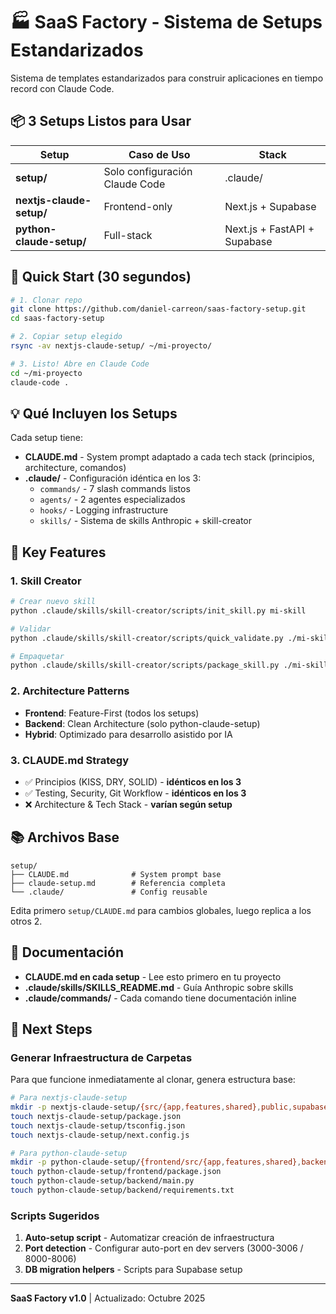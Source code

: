 # 🏭 SaaS Factory - Sistema de Setups Estandarizados

Sistema de templates estandarizados para construir aplicaciones en tiempo record con Claude Code.

## 📦 3 Setups Listos para Usar

| Setup | Caso de Uso | Stack |
|-------|-----------|-------|
| **setup/** | Solo configuración Claude Code | .claude/ |
| **nextjs-claude-setup/** | Frontend-only | Next.js + Supabase |
| **python-claude-setup/** | Full-stack | Next.js + FastAPI + Supabase |

## 🚀 Quick Start (30 segundos)

```bash
# 1. Clonar repo
git clone https://github.com/daniel-carreon/saas-factory-setup.git
cd saas-factory-setup

# 2. Copiar setup elegido
rsync -av nextjs-claude-setup/ ~/mi-proyecto/

# 3. Listo! Abre en Claude Code
cd ~/mi-proyecto
claude-code .
```

## 💡 Qué Incluyen los Setups

Cada setup tiene:

- **CLAUDE.md** - System prompt adaptado a cada tech stack (principios, architecture, comandos)
- **.claude/** - Configuración idéntica en los 3:
  - `commands/` - 7 slash commands listos
  - `agents/` - 2 agentes especializados
  - `hooks/` - Logging infrastructure
  - `skills/` - Sistema de skills Anthropic + skill-creator

## 🎯 Key Features

### 1. **Skill Creator**
```bash
# Crear nuevo skill
python .claude/skills/skill-creator/scripts/init_skill.py mi-skill

# Validar
python .claude/skills/skill-creator/scripts/quick_validate.py ./mi-skill

# Empaquetar
python .claude/skills/skill-creator/scripts/package_skill.py ./mi-skill
```

### 2. **Architecture Patterns**
- **Frontend**: Feature-First (todos los setups)
- **Backend**: Clean Architecture (solo python-claude-setup)
- **Hybrid**: Optimizado para desarrollo asistido por IA

### 3. **CLAUDE.md Strategy**
- ✅ Principios (KISS, DRY, SOLID) - **idénticos en los 3**
- ✅ Testing, Security, Git Workflow - **idénticos en los 3**
- ❌ Architecture & Tech Stack - **varían según setup**

## 📚 Archivos Base

```
setup/
├── CLAUDE.md              # System prompt base
├── claude-setup.md        # Referencia completa
└── .claude/               # Config reusable
```

Edita primero `setup/CLAUDE.md` para cambios globales, luego replica a los otros 2.

## 📖 Documentación

- **CLAUDE.md en cada setup** - Lee esto primero en tu proyecto
- **.claude/skills/SKILLS_README.md** - Guía Anthropic sobre skills
- **.claude/commands/** - Cada comando tiene documentación inline

## 🎯 Next Steps

### Generar Infraestructura de Carpetas

Para que funcione inmediatamente al clonar, genera estructura base:

```bash
# Para nextjs-claude-setup
mkdir -p nextjs-claude-setup/{src/{app,features,shared},public,supabase/migrations,docs}
touch nextjs-claude-setup/package.json
touch nextjs-claude-setup/tsconfig.json
touch nextjs-claude-setup/next.config.js

# Para python-claude-setup
mkdir -p python-claude-setup/{frontend/src/{app,features,shared},backend/{api,application,domain,infrastructure},supabase/migrations,docs}
touch python-claude-setup/frontend/package.json
touch python-claude-setup/backend/main.py
touch python-claude-setup/backend/requirements.txt
```

### Scripts Sugeridos

1. **Auto-setup script** - Automatizar creación de infraestructura
2. **Port detection** - Configurar auto-port en dev servers (3000-3006 / 8000-8006)
3. **DB migration helpers** - Scripts para Supabase setup

---

**SaaS Factory v1.0** | Actualizado: Octubre 2025
